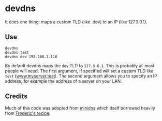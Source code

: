 devdns
==========

It does one thing: maps a custom TLD (like .dev) to an IP (like 127.0.0.1).

## Use

    devdns
    devdns test
    devdns dev 192.168.1.110

By default devdns maps the `dev` TLD to `127.0.0.1`. This is probably all most people will need. The first argument, if specified will set a custom TLD like `test` (www.myserver.test). The second argument allows you to specify an IP address, for example the address of a server on your LAN.


## Credits

Much of this code was adopted from [minidns](https://code.google.com/p/minidns/) which itself borrowed heavily from [Frederic's recipe](http://code.activestate.com/recipes/491264-mini-fake-dns-server/).
